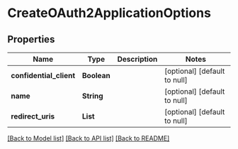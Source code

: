 # CreateOAuth2ApplicationOptions
## Properties

| Name | Type | Description | Notes |
|------------ | ------------- | ------------- | -------------|
| **confidential\_client** | **Boolean** |  | [optional] [default to null] |
| **name** | **String** |  | [optional] [default to null] |
| **redirect\_uris** | **List** |  | [optional] [default to null] |

[[Back to Model list]](../README.md#documentation-for-models) [[Back to API list]](../README.md#documentation-for-api-endpoints) [[Back to README]](../README.md)

